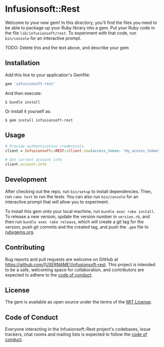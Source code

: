 # Infusionsoft::Rest

Welcome to your new gem! In this directory, you'll find the files you need to be able to package up your Ruby library into a gem. Put your Ruby code in the file `lib/infusionsoft/rest`. To experiment with that code, run `bin/console` for an interactive prompt.

TODO: Delete this and the text above, and describe your gem

## Installation

Add this line to your application's Gemfile:

```ruby
gem 'infusionsoft-rest'
```

And then execute:

    $ bundle install

Or install it yourself as:

    $ gem install infusionsoft-rest

## Usage

```ruby
# Provide authentication credentials
client = Infusionsoft::REST::Client.new(access_token: "my_access_token")

# Get current account info
client.account.info
```

## Development

After checking out the repo, run `bin/setup` to install dependencies. Then, run `rake test` to run the tests. You can also run `bin/console` for an interactive prompt that will allow you to experiment.

To install this gem onto your local machine, run `bundle exec rake install`. To release a new version, update the version number in `version.rb`, and then run `bundle exec rake release`, which will create a git tag for the version, push git commits and the created tag, and push the `.gem` file to [rubygems.org](https://rubygems.org).

## Contributing

Bug reports and pull requests are welcome on GitHub at https://github.com/[USERNAME]/infusionsoft-rest. This project is intended to be a safe, welcoming space for collaboration, and contributors are expected to adhere to the [code of conduct](https://github.com/[USERNAME]/infusionsoft-rest/blob/main/CODE_OF_CONDUCT.md).

## License

The gem is available as open source under the terms of the [MIT License](https://opensource.org/licenses/MIT).

## Code of Conduct

Everyone interacting in the Infusionsoft::Rest project's codebases, issue trackers, chat rooms and mailing lists is expected to follow the [code of conduct](https://github.com/[USERNAME]/infusionsoft-rest/blob/main/CODE_OF_CONDUCT.md).

